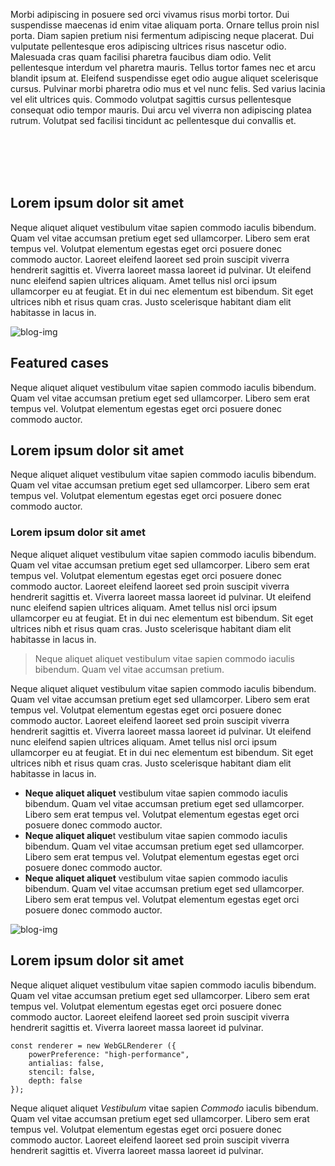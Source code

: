 Morbi adipiscing in posuere sed orci vivamus risus morbi tortor. Dui suspendisse maecenas id enim vitae aliquam porta. Ornare tellus proin nisl porta. Diam sapien pretium nisi fermentum adipiscing neque placerat. Dui vulputate pellentesque eros adipiscing ultrices risus nascetur odio. Malesuada cras quam facilisi pharetra faucibus diam odio. Velit pellentesque interdum vel pharetra mauris. Tellus tortor fames nec et arcu blandit ipsum at. Eleifend suspendisse eget odio augue aliquet scelerisque cursus. Pulvinar morbi pharetra odio mus et vel nunc felis. Sed varius lacinia vel elit ultrices quis. Commodo volutpat sagittis cursus pellentesque consequat odio tempor mauris. Dui arcu vel viverra non adipiscing platea rutrum. Volutpat sed facilisi tincidunt ac pellentesque dui convallis et.

<br></br><br></br>

## Lorem ipsum dolor sit amet

Neque aliquet aliquet vestibulum vitae sapien commodo iaculis bibendum. Quam vel vitae accumsan pretium eget sed ullamcorper. Libero sem erat tempus vel. Volutpat elementum egestas eget orci posuere donec commodo auctor. Laoreet eleifend laoreet sed proin suscipit viverra hendrerit sagittis et. Viverra laoreet massa laoreet id pulvinar. Ut eleifend nunc eleifend sapien ultrices aliquam. Amet tellus nisl orci ipsum ullamcorper eu at feugiat. Et in dui nec elementum est bibendum. Sit eget ultrices nibh et risus quam cras. Justo scelerisque habitant diam elit habitasse in lacus in.

![blog-img](https://hackmd.io/_uploads/ryRyb2Y8a.png)


## Featured cases

Neque aliquet aliquet vestibulum vitae sapien commodo iaculis bibendum. Quam vel vitae accumsan pretium eget sed ullamcorper. Libero sem erat tempus vel. Volutpat elementum egestas eget orci posuere donec commodo auctor.


## Lorem ipsum dolor sit amet

Neque aliquet aliquet vestibulum vitae sapien commodo iaculis bibendum. Quam vel vitae accumsan pretium eget sed ullamcorper. Libero sem erat tempus vel. Volutpat elementum egestas eget orci posuere donec commodo auctor.

### Lorem ipsum dolor sit amet

Neque aliquet aliquet vestibulum vitae sapien commodo iaculis bibendum. Quam vel vitae accumsan pretium eget sed ullamcorper. Libero sem erat tempus vel. Volutpat elementum egestas eget orci posuere donec commodo auctor. Laoreet eleifend laoreet sed proin suscipit viverra hendrerit sagittis et. Viverra laoreet massa laoreet id pulvinar. Ut eleifend nunc eleifend sapien ultrices aliquam. Amet tellus nisl orci ipsum ullamcorper eu at feugiat. Et in dui nec elementum est bibendum. Sit eget ultrices nibh et risus quam cras. Justo scelerisque habitant diam elit habitasse in lacus in.

> Neque aliquet aliquet vestibulum vitae sapien commodo iaculis bibendum. Quam vel vitae accumsan pretium.

Neque aliquet aliquet vestibulum vitae sapien commodo iaculis bibendum. Quam vel vitae accumsan pretium eget sed ullamcorper. Libero sem erat tempus vel. Volutpat elementum egestas eget orci posuere donec commodo auctor. Laoreet eleifend laoreet sed proin suscipit viverra hendrerit sagittis et. Viverra laoreet massa laoreet id pulvinar. Ut eleifend nunc eleifend sapien ultrices aliquam. Amet tellus nisl orci ipsum ullamcorper eu at feugiat. Et in dui nec elementum est bibendum. Sit eget ultrices nibh et risus quam cras. Justo scelerisque habitant diam elit habitasse in lacus in.

* **Neque aliquet aliquet** vestibulum vitae sapien commodo iaculis bibendum. Quam vel vitae accumsan pretium eget sed ullamcorper. Libero sem erat tempus vel. Volutpat elementum egestas eget orci posuere donec commodo auctor.
* **Neque aliquet alique**t vestibulum vitae sapien commodo iaculis bibendum. Quam vel vitae accumsan pretium eget sed ullamcorper. Libero sem erat tempus vel. Volutpat elementum egestas eget orci posuere donec commodo auctor.
* **Neque aliquet aliquet** vestibulum vitae sapien commodo iaculis bibendum. Quam vel vitae accumsan pretium eget sed ullamcorper. Libero sem erat tempus vel. Volutpat elementum egestas eget orci posuere donec commodo auctor.

![blog-img](https://hackmd.io/_uploads/ryRyb2Y8a.png)

## Lorem ipsum dolor sit amet

Neque aliquet aliquet vestibulum vitae sapien commodo iaculis bibendum. Quam vel vitae accumsan pretium eget sed ullamcorper. Libero sem erat tempus vel. Volutpat elementum egestas eget orci posuere donec commodo auctor. Laoreet eleifend laoreet sed proin suscipit viverra hendrerit sagittis et. Viverra laoreet massa laoreet id pulvinar.

```
const renderer = new WebGLRenderer ({
    powerPreference: "high-performance",
    antialias: false,
    stencil: false,
    depth: false
});
```

Neque aliquet aliquet *Vestibulum* vitae sapien *Commodo* iaculis bibendum. Quam vel vitae accumsan pretium eget sed ullamcorper. Libero sem erat tempus vel. Volutpat elementum egestas eget orci posuere donec commodo auctor. Laoreet eleifend laoreet sed proin suscipit viverra hendrerit sagittis et. Viverra laoreet massa laoreet id pulvinar.
